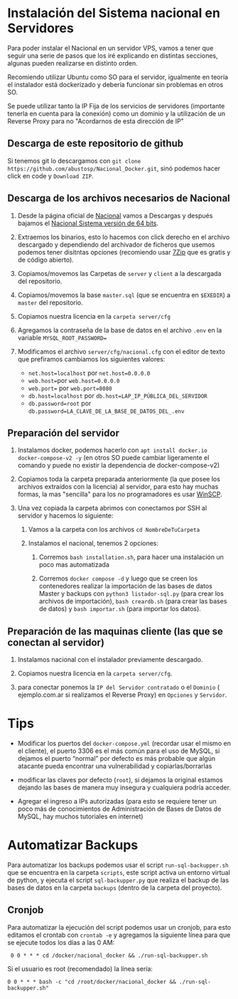 # Instalación del Sistema nacional en Servidores

Para poder instalar el Nacional en un servidor VPS, vamos a tener que seguir una serie de pasos que los iré explicando en distintas secciones, algunas pueden realizarse en distinto orden.

Recomiendo utilizar Ubuntu como SO para el servidor, igualmente en teoría el instalador está dockerizado y debería funcionar sin problemas en otros SO.

Se puede utilizar tanto la IP Fija de los servicios de servidores (importante tenerla en cuenta para la conexión) como un dominio y la utilización de un Reverse Proxy para no "Acordarnos de esta dirección de IP"

## Descarga de este repositorio de github

Si tenemos git lo descargamos con `git clone https://github.com/abustosp/Nacional_Docker.git`, sinó podemos hacer click en code y `Download ZIP`.

## Descarga de los archivos necesarios de Nacional

1. Desde la página oficial de [Nacional](https://nacionalsoft.com/) vamos a Descargas y después bajamos el [Nacional Sistema versión de 64 bits](https://nacionalsoft.com/file/Nacional_Sistema_1.7.0_64bit_install.exe).

2. Extraemos los binarios, esto lo hacemos con click derecho en el archivo descargado y dependiendo del archivador de ficheros que usemos podemos tener disitntas opciones (recomiendo usar [7Zip](https://www.7-zip.org/) que es gratis y de código abierto).

3. Copiamos/movemos las Carpetas de `server` y `client` a la descargada del repositorio.

4. Copiamos/movemos la base `master.sql` (que se encuentra en `$EXEDIR`) a `master` del repositorio.

5. Copiamos nuestra licencia en la `carpeta server/cfg` 

6. Agregamos la contraseña de la base de datos en el archivo `.env` en la variable `MYSQL_ROOT_PASSWORD=`

7. Modificamos el archivo `server/cfg/nacional.cfg` con el editor de texto que prefiramos cambiamos los siguientes valores:
   - `net.host=localhost` por `net.host=0.0.0.0`
   - `web.host=`por `web.host=0.0.0.0`
   - `web.port=` por `web.port=8080`
   - `db.host=localhost` por `db.host=LAP_IP_PÚBLICA_DEL_SERVIDOR`
   - `db.password=root` por `db.password=LA_CLAVE_DE_LA_BASE_DE_DATOS_DEL_.env`


## Preparación del servidor

1. Instalamos docker, podemos hacerlo con `apt install docker.io docker-compose-v2 -y` (en otros SO puede cambiar ligeramente el comando y puede no existir la dependencia de docker-compose-v2)

2. Copiamos toda la carpeta preparada anteriormente (la que posee los archivos extraídos con la licencia) al servidor, para esto hay muchas formas, la mas "sencilla" para los no programadores es usar [WinSCP](https://winscp.net/eng/index.php).

3. Una vez copiada la carpeta abrimos con conectamos por SSH al servidor y hacemos lo siguiente:
   
   1. Vamos a la carpeta con los archivos `cd NombreDeTuCarpeta`
   
   2. Instalamos el nacional, tenemos 2 opciones:
      
      1. Corremos `bash installation.sh`, para hacer una instalación un poco mas automatizada
      
      2. Corremos `docker compose -d` y luego que se creen los contenedores realizar la importación de las bases de datos Master y backups con `python3 listador-sql.py` (para crear los archivos de importación), `bash creardb.sh` (para crear las bases de datos) y `bash importar.sh` (para importar los datos). 

## Preparación de las maquinas cliente (las que se conectan al servidor)

1. Instalamos nacional con el instalador previamente descargado.

2. Copiamos nuestra licencia en la `carpeta server/cfg`.

3. para conectar ponemos la `IP del Servidor contratado` o el `Dominio` ( ejemplo.com.ar si realizamos el Reverse Proxy) en `Opciones` y `Servidor`.

# Tips

- Modificar los puertos del `docker-compose.yml` (recordar usar el mismo en el cliente), el puerto 3306 es el más común para el uso de MySQL, si dejamos el puerto “normal” por defecto es más probable que algún atacante pueda encontrar una vulnerabilidad y copiarlas/borrarlas

- modificar las claves por defecto (`root`), si dejamos la original estamos dejando las bases de manera muy insegura y cualquiera podría acceder.

- Agregar el ingreso a IPs autorizadas (para esto se requiere tener un poco más de conocimientos de Administración de Bases de Datos de MySQL, hay muchos tutoriales en internet)

# Automatizar Backups

Para automatizar los backups podemos usar el script `run-sql-backupper.sh` que se encuentra en la carpeta `scripts`, este script activa un entorno virtual de python, y ejecuta el script `sql-backupper.py` que realiza el backup de las bases de datos en la carpeta `backups` (dentro de la carpeta del proyecto).

## Cronjob

Para automatizar la ejecución del script podemos usar un cronjob, para esto editamos el crontab con `crontab -e` y agregamos la siguiente línea para que se ejecute todos los días a las 0 AM:

``` cron
 0 0 * * * cd /docker/nacional_docker && ./run-sql-backupper.sh 
 ```
Si el usuario es root (recomendado) la línea sería:
 ``` cron
 0 0 * * * bash -c "cd /root/docker/nacional_docker && ./run-sql-backupper.sh"
```
